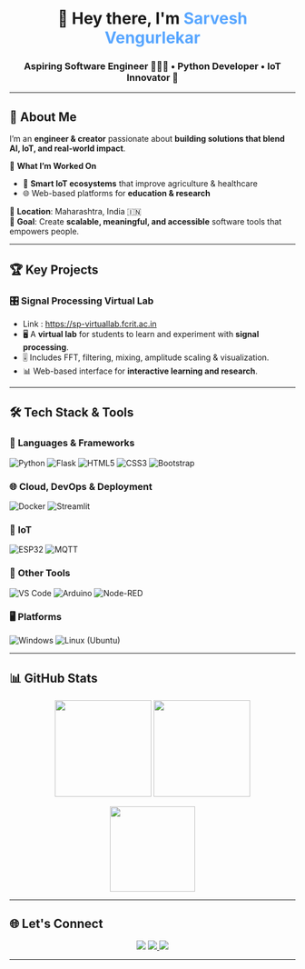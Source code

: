 <!-- 🚀 Futuristic GitHub Profile README -->

<h1 align="center">👋 Hey there, I'm <span style="color:#58A6FF;">Sarvesh Vengurlekar</span></h1>
<h3 align="center">Aspiring Software Engineer 👨🏻‍💻  •  Python Developer </>  •  IoT Innovator 🤖 </h3>

---

## 🌌 About Me

I’m an **engineer & creator** passionate about **building solutions that blend AI, IoT, and real-world impact**.  

🔭 **What I’m Worked On**
- 🌱 **Smart IoT ecosystems** that improve agriculture & healthcare
- 🌐 Web-based platforms for **education & research**

📍 **Location**: Maharashtra, India 🇮🇳  
🎯 **Goal**: Create **scalable, meaningful, and accessible** software tools that empowers people.  

---

## 🏆 Key Projects  

### 🎛️ **Signal Processing Virtual Lab**
- Link : https://sp-virtuallab.fcrit.ac.in
- 🖥️ A **virtual lab** for students to learn and experiment with **signal processing**.  
- 🎚️ Includes FFT, filtering, mixing, amplitude scaling & visualization.  
- 📊 Web-based interface for **interactive learning and research**.

---

## 🛠️ Tech Stack & Tools

### 🚀 **Languages & Frameworks**
![Python](https://img.shields.io/badge/-Python-3776AB?style=for-the-badge&logo=python&logoColor=white)
![Flask](https://img.shields.io/badge/-Flask-000000?style=for-the-badge&logo=flask&logoColor=white)
![HTML5](https://img.shields.io/badge/-HTML5-E34F26?style=for-the-badge&logo=html5&logoColor=white)
![CSS3](https://img.shields.io/badge/-CSS3-1572B6?style=for-the-badge&logo=css3&logoColor=white)
![Bootstrap](https://img.shields.io/badge/-Bootstrap-7952B3?style=for-the-badge&logo=bootstrap&logoColor=white)

### 🌐 **Cloud, DevOps & Deployment**
![Docker](https://img.shields.io/badge/-Docker-2496ED?style=for-the-badge&logo=docker&logoColor=white)
![Streamlit](https://img.shields.io/badge/-Streamlit-FF4B4B?style=for-the-badge&logo=streamlit&logoColor=white)

### 🧠 **IoT**
![ESP32](https://img.shields.io/badge/-ESP32-000000?style=for-the-badge&logo=espressif&logoColor=white)
![MQTT](https://img.shields.io/badge/-MQTT-660066?style=for-the-badge&logo=mqtt&logoColor=white)

### 🧩 **Other Tools**
![VS Code](https://img.shields.io/badge/-VSCode-007ACC?style=for-the-badge&logo=visual-studio-code&logoColor=white)
![Arduino](https://img.shields.io/badge/-Arduino-00979D?style=for-the-badge&logo=arduino&logoColor=white)
![Node-RED](https://img.shields.io/badge/-Node--RED-8F0000?style=for-the-badge&logo=nodered&logoColor=white)

### 🖥️ **Platforms**
![Windows](https://img.shields.io/badge/-Windows-0078D6?style=for-the-badge&logo=windows&logoColor=white)
![Linux (Ubuntu)](https://img.shields.io/badge/-Ubuntu-E95420?style=for-the-badge&logo=ubuntu&logoColor=white)

---

## 📊 GitHub Stats

<p align="center">
<img src="https://github-readme-stats.vercel.app/api?username=sarveshvengurlekar&show_icons=true&theme=tokyonight&hide_border=true" height="170"/>
<img src="https://github-readme-streak-stats.herokuapp.com/?user=sarveshvengurlekar&theme=tokyonight&hide_border=true" height="170"/>
</p>

<p align="center">
<img src="https://github-readme-stats.vercel.app/api/top-langs/?username=sarveshvengurlekar&layout=compact&theme=tokyonight&hide_border=true" height="150"/>
</p>


---

## 🌐 Let's Connect

<p align="center">
<a href="https://www.linkedin.com/in/sarvesh-vengurlekar-/"><img src="https://img.shields.io/badge/-LinkedIn-0A66C2?style=for-the-badge&logo=linkedin&logoColor=white"/></a>
<a href="mailto:sarveshvengurlekarwork@gmail.com?subject=Mail%20accessed%20through%20GitHub">
<img src="https://img.shields.io/badge/-Gmail-EA4335?style=for-the-badge&logo=gmail&logoColor=white"/>
</a>
<a href="https://github.com/sarveshvengurlekar"><img src="https://img.shields.io/badge/-GitHub-181717?style=for-the-badge&logo=github&logoColor=white"/></a>
</p>

---


